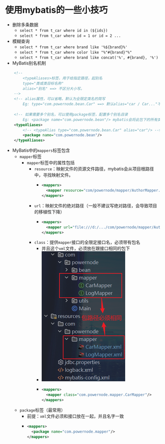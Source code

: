 # 使用mybatis的一些小技巧

- 删除多条数据
  - `select * from t_car where id in (${ids})`
  - `select * from t_car where id = 1 or id = 2 ...`
- 模糊查询
  - `select * from t_car where brand like '%${brand}%'`
  - `select * from t_car where color like "%"#{brand}"%"`
  - `select * from t_car where brand like concat('%', #{brand}, '%')`
- MyBatis别名机制
```xml
    <!--
        <typeAliases>标签，用于给指定路径，起别名
        type="类或类目标名称"
        alias="别名" ==> 不区分大小写。
    -->
    <!-- alias属性，可以省略，默认为全限定类名的简写
        Eg: type="com.powernode.bean.Car" ==> 默认alias="car / Car..."不区分大小写。 -->
    
    <!-- 如果需要多个别名，可以使用package标签，配置多个别名目录 
        Eg: <package name="com.powernode.bean"/> mybatis会将此包下的所有类，起别名，默认简名-->
    <typeAliases>
        <!-- <typeAlias type="com.powernode.bean.Car" alias="car"/> -->
        <package name="com.powernode.bean"/>
    </typeAliases>
```
- MyBatis中的`mappers`标签包含
  - `mapper`标签
    - `mapper`标签中的属性包括
      - `resource`：映射文件的资源文件路径，mybatis会从项目根路径中，寻找映射文件。
        - ```xml
          <mappers>
            <mapper resource="com/powernode/mapper/AuthorMapper.xml"/>
          </mappers>
          ```
      - `url`：映射文件的绝对路径（一般不建议写绝对路径，会导致项目的移植性下降）
        - ```xml
          <mappers>
            <mapper url="file:///d:/.../com/powernode/mapper/AuthorMapper.xml"/>
          </mappers>
          ```
      - `class`：提供`mapper`接口的全限定接口名，必须带有包名
        - 并且这个`xml`文件，必须放在跟接口相同的包下
        - ![img.png](img.png)
        - ```xml
          <mappers>
            <mapper class="com.powernode.mapper.CarMapper"/>
          </mappers>
          ```
  - `package`标签（最常用）
    - 前提：`xml`文件必须和接口放在一起，并且名字一致
    - ```xml
      <mappers>
        <package name="com.powernode.mapper"/>
      </mappers>
      ```